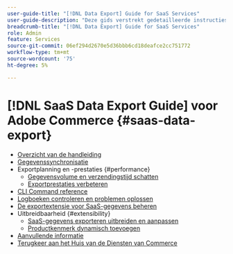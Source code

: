 ```yaml
---
user-guide-title: "[!DNL Data Export] Guide for SaaS Services"
user-guide-description: "Deze gids verstrekt gedetailleerde instructies voor het gebruiken van de  [!DNL Data Export]  uitbreiding voor de diensten van Adobe Commerce SaaS."
breadcrumb-title: "[!DNL Data Export] Guide for SaaS Services"
role: Admin
feature: Services
source-git-commit: 06ef294d2670e5d36bbb6cd18deafce2cc751772
workflow-type: tm+mt
source-wordcount: '75'
ht-degree: 5%

---
```


# [!DNL SaaS Data Export Guide] voor Adobe Commerce {#saas-data-export}

- [Overzicht van de handleiding](overview.md)
- [Gegevenssynchronisatie](data-synchronization.md)
- Exportplanning en -prestaties {#performance}
   - [Gegevensvolume en verzendingstijd schatten](estimate-data-volume-sync-time.md)
   - [Exportprestaties verbeteren](customize-export-processing.md)
- [CLI Command reference](data-export-cli-commands.md)
- [Logboeken controleren en problemen oplossen](troubleshooting-logging.md)
- [De exportextensie voor SaaS-gegevens beheren](manage-extension.md)
- Uitbreidbaarheid {#extensibility}
   - [SaaS-gegevens exporteren uitbreiden en aanpassen](extensibility-and-customizations.md)
   - [Productkenmerk dynamisch toevoegen](add-attribute-dynamically.md)
- [Aanvullende informatie](release-notes.md)
- [ Terugkeer aan het Huis van de Diensten van Commerce ](https://experienceleague.adobe.com/docs/commerce-merchant-services/user-guides/home.html)
